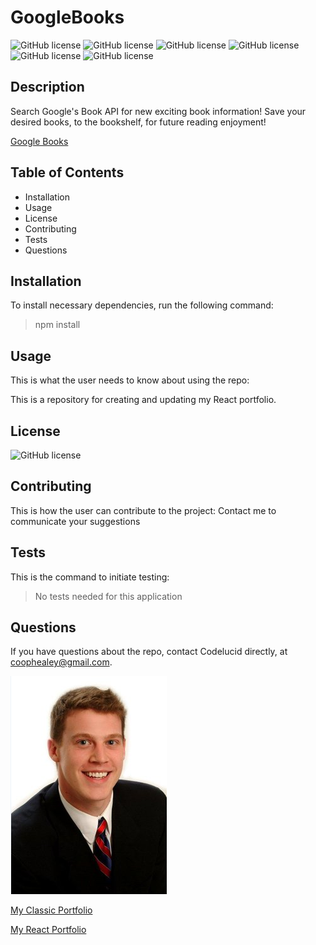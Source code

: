 # GoogleBooks

![GitHub license](https://img.shields.io/badge/Skill-HTML-brightgreen) ![GitHub license](https://img.shields.io/badge/Skill-CSS-blue) ![GitHub license](https://img.shields.io/badge/Skill-JavaScript-red) ![GitHub license](https://img.shields.io/badge/Skill-React-purple) ![GitHub license](https://img.shields.io/badge/Skill-Mongoose-orange) ![GitHub license](https://img.shields.io/badge/Skill-MongoDB-blue)

## Description  

Search Google's Book API for new exciting book information!  Save your desired books, to the bookshelf, for future reading enjoyment!

[Google Books](https://codelucid.github.io/GoogleBooks/)

## Table of Contents
- Installation 
- Usage
- License
- Contributing
- Tests
- Questions  

## Installation  

To install necessary dependencies, run the following command:
>npm install  

## Usage  

This is what the user needs to know about using the repo:  

This is a repository for creating and updating my React portfolio.  

## License  

![GitHub license](https://img.shields.io/badge/license-None-brightgreen)

## Contributing  

This is how the user can contribute to the project:
Contact me to communicate your suggestions  

## Tests  

This is the command to initiate testing:
>No tests needed for this application  

## Questions  

If you have questions about the repo, contact Codelucid directly, at coophealey@gmail.com.

[![My Profile Picture](/profilePic.png)](https://github.com/codelucid)

[My Classic Portfolio](https://codelucid.github.io/Portfolio/)

[My React Portfolio](https://codelucid.github.io/React-Portfolio/)
